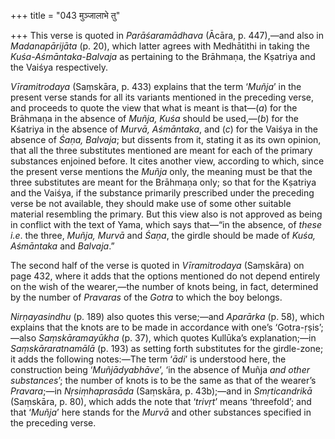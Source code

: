 +++
title = "043 मुञ्जालाभे तु"

+++
This verse is quoted in *Parāśaramādhava* (Ācāra, p. 447),—and also in
*Madanapārijāta* (p. 20), which latter agrees with Medhātithi in taking
the *Kuśa-Aśmāntaka-Balvaja* as pertaining to the Brāhmaṇa, the Kṣatriya
and the Vaiśya respectively.

*Vīramitrodaya* (Saṃskāra, p. 433) explains that the term ‘*Muñja*’ in
the present verse stands for all its variants mentioned in the preceding
verse, and proceeds to quote the view that what is meant is that—(*a*)
for the Brāhmaṇa in the absence of *Muñja, Kuśa* should be used,—(*b*)
for the Kśatriya in the absence of *Murvā, Aśmāntaka*, and (*c*) for the
Vaiśya in the absence of *Śaṇa, Balvaja*; but dissents from it, stating
it as its own opinion, that all the three substitutes mentioned are
meant for each of the primary substances enjoined before. It cites
another view, according to which, since the present verse mentions the
*Muñja* only, the meaning must be that the three substitutes are meant
for the Brāhmaṇa only; so that for the Kṣatriya and the Vaiśya, if the
substance primarily prescribed under the preceding verse be not
available, they should make use of some other suitable material
resembling the primary. But this view also is not approved as being in
conflict with the text of Yama, which says that—“in the absence, of
*these i.e*. the three, *Muñja, Murvā* and *Śaṇa*, the girdle should be
made of *Kuśa, Aśmāntaka* and *Balvaja*.”

The second half of the verse is quoted in *Vīramitrodaya* (Saṃskāra) on
page 432, where it adds that the options mentioned do not depend
entirely on the wish of the wearer,—the number of knots being, in fact,
determined by the number of *Pravaras* of the *Gotra* to which the boy
belongs.

*Nirṇayasindhu* (p. 189) also quotes this verse;—and *Aparārka* (p. 58),
which explains that the knots are to be made in accordance with one’s
‘Gotra-ṛṣis’;—also *Saṃskāramayūkha* (p. 37), which quotes Kullūka’s
explanation;—in *Saṃskāraratnamālā* (p. 193) as setting forth
substitutes for the girdle-zone; it adds the following notes:—The term
‘*ādi*’ is understood here, the construction being ‘*Muñjādyabhāve*’,
‘in the absence of Muñja *and other substances*’; the number of knots is
to be the same as that of the wearer’s *Pravara*;—in *Nṛsiṃhaprasāda*
(Saṃskāra, p. 43b);—and in *Smṛticandrikā* (Saṃskāra, p. 80), which adds
the note that ‘*trivṛt*’ means ‘threefold’; and that ‘*Muñja*’ here
stands for the *Murvā* and other substances specified in the preceding
verse.


